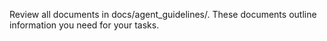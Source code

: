 Review all documents in docs/agent_guidelines/. These documents outline information you need for your tasks.
